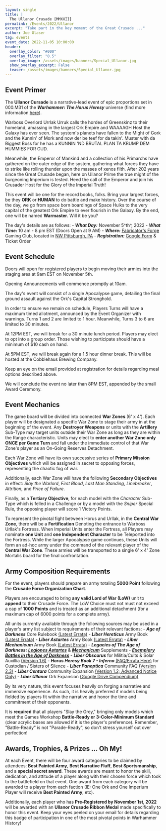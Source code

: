 ```yaml
---
layout: single
title: |
  The Ullanor Crusade [MMXXII]
permalink: /Events/2022/Ullanor
excerpt: "Take part in the key moment of the Great Crusade ..." 
author: Joe Glaser
tag: events
event_date: 2022-11-05 10:00:00
header:
  overlay_color: "#000"
  overlay_filter: "0.5"
  overlay_image: /assets/images/banners/Special_Ullanor.jpg
  show_overlay_excerpt: False
  teaser: /assets/images/banners/Special_Ullanor.jpg
---
```


## Event Primer

The **Ullanor Cursade** is a narrative-lead event of epic proportions set in 000.M31 of the ***Warhammer: The Horus Heresy*** universe (find more information [here](https://thehorusheresy.com/)).

Warboss Overlord Urrlak Urruk calls the hordes of Greenskinz to their homeland, amassing in the largest Ork Empire and WAAAAGH Host the Galaxy has ever seen. The system's planets have fallen to the Might of Gork and the Kunnin' of Mork and now der be teef for da takin'. Muster with da Biggest Boss for he has a KUNNIN 'ND BRUTAL PLAN TA KRUMP DEM HUMMIES FOR GUD.

Meanwhile, the Emperor of Mankind and a collection of his Primarchs have gathered on the outer edge of the system, gathering what forces they have to strike like rolling thunder upon the masses of xenos filth. After 202 years since the Great Crusade began, here on Ullanor Prime the true might of the burgeoning Imperium is tested. Heed the call of the Emperor and join his Crusader Host for the Glory of the Imperial Truth!

This event will be one for the record books, folks. Bring your largest forces, be they **ORK** or **HUMAN** to do battle and make history. Over the course of the day, we go from space born boardings of Space Hulks to the very capital of the greatest Ork Empire to ever flourish in the Galaxy. By the end, one will be named **Warmaster**. Will it be you?

The day's details are as follows:
    - ***What Day:*** November 5^th^, 2022
    - ***What Time:*** 10 am - 8 pm EST (Doors Open at 9 AM)
    - ***Where:*** [Fabricator's Forge](https://www.fabricatorsforge.com/) Gaming Club, located in [NW Pittsburgh, PA](https://goo.gl/maps/du8v2eY2vxVW6YPi7)
    - ***Registration:*** [Google Form](https://forms.gle/NDtxESMPQWCXYVbW8) & Ticket Order

## Event Schedule
Doors will open for registered players to begin moving their armies into the staging area at 9am EST on November 5th.

Opening Announcements will commence promptly at 10am.

The day's event will consist of a single Apocalypse game, detailing the final ground assault against the Ork's Capital Stronghold.

In order to ensure we remain on schedule, Players Turns will have a maximum timed allotment, announced by the Event Organizer with warnings. Turns 1 and 2 are limited to 1 hour. Meanwhile, Turns 3 to 6 are limited to 30 minutes.

At 12PM EST, we will break for a 30 minute lunch period. Players may elect to opt into a group order. Those wishing to participate should have a minimum of $10 cash on hand.

At 5PM EST, we will break again for a 1.5 hour dinner break. This will be hosted at the Cobblehaus Brewing Company.

Keep an eye on the email provided at registration for details regarding meal options described above.

We will conclude the event no later than 8PM EST, appended by the small Award Ceremony.

## Event Mechanics
The game board will be divided into connected **War Zones** (6' x 4'). Each player will be designated a specific War Zone to stage their army in at the beginning of the event. Any **Destroyer Weapons** or units with the **Artillery** Sub-Type may target units outside their War Zone as long as they are within the Range characteristic. Units may elect to **enter another War Zone only ONCE per Game Turn** and fall under the immediate control of that War Zone's player as an On-Going Reserves Detachment.

Each War Zone will have its own successive series of **Primary Mission Objectives** which will be assigned in secret to opposing forces, representing the chaotic fog of war.

Additionally, each War Zone will have the following **Secondary Objectives** in effect: *Slay the Warlord*, *First Blood*, *Last Man Standing*, *Linebreaker*, *Attrition*, and *Price of Failure*.

Finally, as a **Tertiary Objective**, for each model with the *Character* Sub-Type which is felled in a Challenge or by a model with the *Sniper* Special Rule, the opposing player will score 1 Victory Points.

To represent the pivotal fight between Horus and Urllak, in the **Central War Zone**, there will be a **Fortification** Denoting the entrance to Warboss Urllak's Fortress. When Imperial Units enter the Fortress, all Players may nominate **one Unit** and **one Independent Character** to be Teleported into the Fortress. While the larger Apocalypse game continues, these Units will form an ad-hoc army under the command of the relevant player of the **Central War Zone**. These armies will be transported to a single 6' x 4' Zone Mortalis board for the final confrontation.

## Army Composition Requirements
For the event, players should prepare an army totaling **5000 Point** following the __Crusade Force Organization Chart__.

Players are encouraged to bring __any valid Lord of War (LoW)__ unit to **append** to their Crusade Force. The LoW Choice must not must not exceed a cap of **1000 Points** and is treated as an additional detachment (for a maximum cap of 6000 points for a complete army).

All units currently available through the following sources may be used in a player's army list subject to requirements of their relevant factions:
    - ***Age of Darkness*** Core Rulebook [(Latest Errata)](https://www.warhammer-community.com/wp-content/uploads/2022/09/7AX0peoK6m7C7uzw.pdf)
    - ***Liber Hereticus*** Army Book [(Latest Errata)](https://www.warhammer-community.com/wp-content/uploads/2022/09/yq5znaB0N5sLyARr.pdf)
    - ***Liber Astartes*** Army Book [(Latest Errata)](https://www.warhammer-community.com/wp-content/uploads/2022/09/yq5znaB0N5sLyARr.pdf)
    - ***Liber Mechanicum*** Army Book [(Latest Errata)](https://www.warhammer-community.com/wp-content/uploads/2022/09/RQ0Pcrm0LJB5BwSG.pdf)
    - ***Legacies of The Age of Darkness:*** [***Legiones Astartes***](https://www.warhammer-community.com/wp-content/uploads/2022/09/RZRGS5ADYjwUb7Ry.pdf) & [***Mechanicum***](https://www.warhammer-community.com/wp-content/uploads/2022/09/WJKYil2FehoZxrD9.pdf) Supplements
    - [***Exemplary Battles in the Age of Darkness***](https://www.warhammer-community.com/wp-content/uploads/2022/09/n10JM7pGRr4EyfIh.pdf)
    - ***Liber Obscurus*** for Militia/Cults & Solar Auxillia [(Version 1.6)](https://drive.google.com/file/d/1kB9J8bAtwBA14Tsrg1EPPNUgiUakaY6X/view?usp=sharing)
    - ***Horus Heresy Book 7 - Inferno*** [(FAQ/Errata Here)](https://whc-cdn.games-workshop.com/wp-content/uploads/2018/07/Horus-Heresy-Custodes-Errata-v1.0.pdf) for Custodian / Sisters of Silence
    - ***Liber Panoptica*** Community FAQ [(Version 2.3)](https://hh-ageofdarkness.itch.io/liberpanoptica)
    - ***Liber Centura*** Community Expansion [(Version 1.2; Advanced Notice Only)](https://hh-ageofdarkness.itch.io/libercentura)
    - ***Liber Ullanor*** Ork Expansion [(Google Drive Compendium)](https://drive.google.com/drive/folders/1TJ7qCjAUKsjJp1aabtTs-Z4oWPBkZf5s?usp=sharing)

By its very nature, this event focuses heavily on forging a narrative and immersive experience. As such, it is heavily preferred if models being fielded by players fit within the narrative and honor the time and commitment of their opponents.

It is **required** that all players "Slay the Grey," bringing only models which meet the Games Workshop **Battle-Ready or 3-Color-Minimum Standard** (clear acrylic bases are allowed if it is the player's preference). Remember, "Battle-Ready" is not "Parade-Ready", so don't stress yourself out over perfection!

## Awards, Trophies, & Prizes … Oh My!
At each Event, there will be four award categories to be claimed by attendees: **Best Painted Army**, **Best Narrative Fluff**, **Best Sportsmanship**, and a **special secret award**. These awards are meant to honor the skill, dedication, and attitude of a player along with their chosen force which took to the battlefield on that event. One award from each category will be awarded to a player from each faction (IE: One Ork and One Imperium Player will receive **Best Painted Army**, etc).

Additionally, each player who has **Pre-Registered by November 1st, 2022** will be awarded with an **Ullanor Crusade Ribbon Medal** made specifically to honor this event. Keep your eyes peeled on your email for details regarding this badge of participation in one of the most pivotal points in Warhammer History!